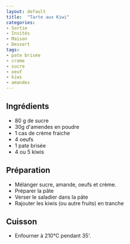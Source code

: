 ```yaml
---
layout: default
title:  "Tarte aux Kiwi"
categories:
- Sortie
- Invités
- Maison
- Dessert
tags:
- pate brisée
- creme
- sucre
- oeuf
- kiwi
- amandes
---
```


## Ingrédients

- 80 g de sucre
- 30g d'amendes en poudre
- 1 cas de crème fraiche
- 4 oeufs
- 1 pate brisée
- 4 ou 5 kiwis

## Préparation

- Mélanger sucre, amande, oeufs et crème.
- Préparer la pâte
- Verser le saladier dans la pâte
- Rajouter les kiwis (ou autre fruits) en tranche


## Cuisson

- Enfourner à 210°C pendant 35'.
